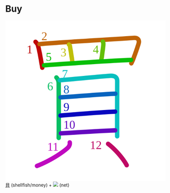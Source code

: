 # Buy
![8cb7](Kanji/kanji-colorize/8cb7.svg)
[貝](Kanji/kanji-dict/貝.md) (shellfish/money) + ![](http://www.kanjidamage.com/assets/radsmall/net-f0dbc8c140414638c746161c4f76837d8f00f894d1c4a23e5cc5c70d4a6f81ff.jpg) (net)